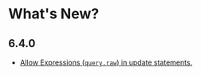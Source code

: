 # What's New?

## 6.4.0

* [Allow Expressions \(`query.raw`\) in update statements.](query-builder/updates.md)

